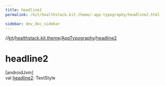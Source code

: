 ```yaml
---
title: headline2
permalink: /kit/healthstack.kit.theme/-app-typography/headline2.html

sidebar: dev_doc_sidebar
---
```

//[kit](../../../index.html)/[healthstack.kit.theme](../index.html)/[AppTypography](index.html)/[headline2](headline2.html)



# headline2



[androidJvm]\
val [headline2](headline2.html): TextStyle




